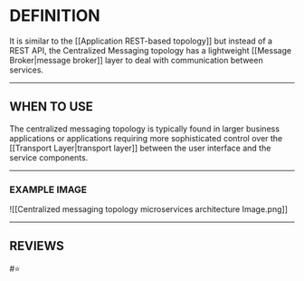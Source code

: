 # DEFINITION
It is similar to the [[Application REST-based topology]] but instead of a REST API, the Centralized Messaging topology has a lightweight [[Message Broker|message broker]] layer to deal with communication between services.

---
## WHEN TO USE
The centralized messaging topology is typically found in larger business applications or applications requiring more sophisticated control over the [[Transport Layer|transport layer]] between the user interface and the service components.

---
### EXAMPLE IMAGE
![[Centralized messaging topology microservices architecture Image.png]]

---
## REVIEWS
#⭐
